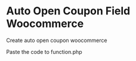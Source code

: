 # Auto Open Coupon Field Woocommerce
Create auto open coupon woocommerce

Paste the code to function.php
